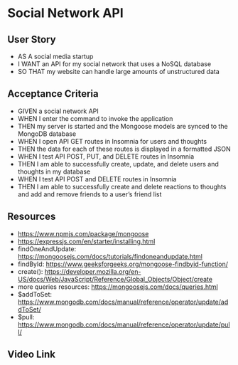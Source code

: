 # Social Network API

## User Story
- AS A social media startup
- I WANT an API for my social network that uses a NoSQL database
- SO THAT my website can handle large amounts of unstructured data

## Acceptance Criteria
- GIVEN a social network API
- WHEN I enter the command to invoke the application
- THEN my server is started and the Mongoose models are synced to the MongoDB database
- WHEN I open API GET routes in Insomnia for users and thoughts
- THEN the data for each of these routes is displayed in a formatted JSON
- WHEN I test API POST, PUT, and DELETE routes in Insomnia
- THEN I am able to successfully create, update, and delete users and thoughts in my database
- WHEN I test API POST and DELETE routes in Insomnia
- THEN I am able to successfully create and delete reactions to thoughts and add and remove friends to a user’s friend list

## Resources
- https://www.npmjs.com/package/mongoose 
- https://expressjs.com/en/starter/installing.html
- findOneAndUpdate: https://mongoosejs.com/docs/tutorials/findoneandupdate.html 
- findById: https://www.geeksforgeeks.org/mongoose-findbyid-function/ 
- create(): https://developer.mozilla.org/en-US/docs/Web/JavaScript/Reference/Global_Objects/Object/create 
- more queries resources: https://mongoosejs.com/docs/queries.html 
- $addToSet: https://www.mongodb.com/docs/manual/reference/operator/update/addToSet/ 
- $pull: https://www.mongodb.com/docs/manual/reference/operator/update/pull/ 

## Video Link